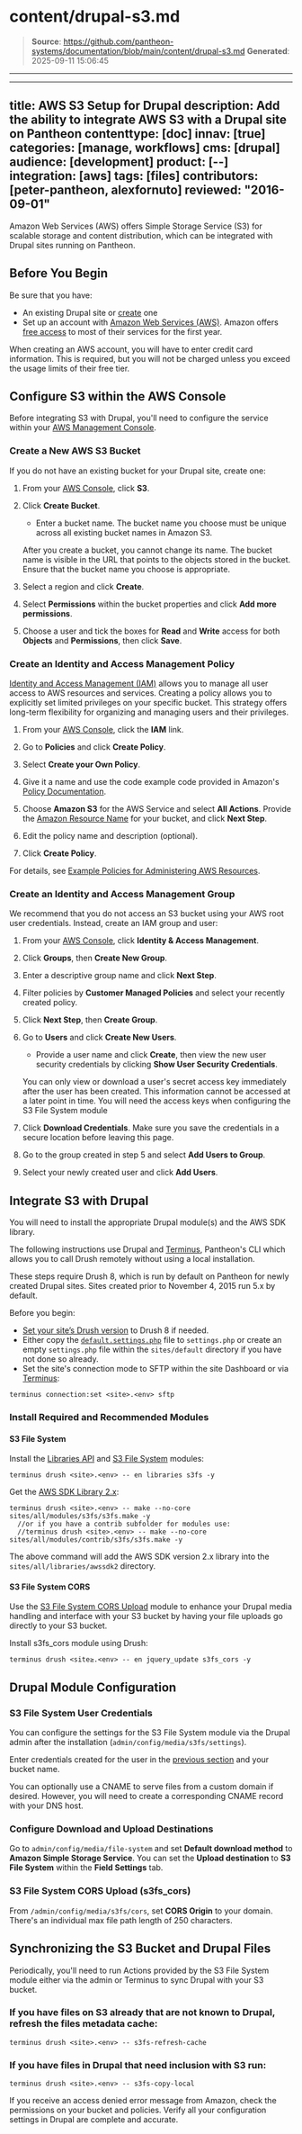 # content/drupal-s3.md

> **Source**: https://github.com/pantheon-systems/documentation/blob/main/content/drupal-s3.md
> **Generated**: 2025-09-11 15:06:45

---

---
title: AWS S3 Setup for Drupal
description: Add the ability to integrate AWS S3 with a Drupal site on Pantheon
contenttype: [doc]
innav: [true]
categories: [manage, workflows]
cms: [drupal]
audience: [development]
product: [--]
integration: [aws]
tags: [files]
contributors: [peter-pantheon, alexfornuto]
reviewed: "2016-09-01"
---

Amazon Web Services (AWS) offers Simple Storage Service (S3) for scalable storage and content distribution, which can be integrated with Drupal sites running on Pantheon.

## Before You Begin

Be sure that you have:

- An existing Drupal site or [create](https://dashboard.pantheon.io/sites/create) one
- Set up an account with [Amazon Web Services (AWS)](https://aws.amazon.com/s3/). Amazon offers [free access](https://aws.amazon.com/free/) to most of their services for the first year.

<Alert title="Note" type="info">

When creating an AWS account, you will have to enter credit card information. This is required, but you will not be charged unless you exceed the usage limits of their free tier.

</Alert>

## Configure S3 within the AWS Console

Before integrating S3 with Drupal, you'll need to configure the service within your [AWS Management Console](https://console.aws.amazon.com).

### Create a New AWS S3 Bucket

If you do not have an existing bucket for your Drupal site, create one:

1. From your [AWS Console](https://console.aws.amazon.com), click **S3**.

1. Click **Create Bucket**.

   - Enter a bucket name. The bucket name you choose must be unique across all existing bucket names in Amazon S3.

    <Alert title="Note" type="info">

    After you create a bucket, you cannot change its name. The bucket name is visible in the URL that points to the objects stored in the bucket. Ensure that the bucket name you choose is appropriate.

    </Alert>

1. Select a region and click **Create**.

1. Select **Permissions** within the bucket properties and click **Add more permissions**.

1. Choose a user and tick the boxes for **Read** and **Write** access for both **Objects** and **Permissions**, then click **Save**.

### Create an Identity and Access Management Policy

[Identity and Access Management (IAM)](https://aws.amazon.com/iam/) allows you to manage all user access to AWS resources and services. Creating a policy allows you to explicitly set limited privileges on your specific bucket. This strategy offers long-term flexibility for organizing and managing users and their privileges.

1. From your [AWS Console](https://console.aws.amazon.com), click the **IAM** link.

1. Go to **Policies** and click **Create Policy**.

1. Select **Create your Own Policy**.

1. Give it a name and use the code example code provided in Amazon's [Policy Documentation](https://docs.aws.amazon.com/IAM/latest/UserGuide/access_policies_examples.html#iam-policy-example-s3).

1. Choose **Amazon S3** for the AWS Service and select **All Actions**. Provide the [Amazon Resource Name](https://docs.aws.amazon.com/general/latest/gr/aws-arns-and-namespaces.html#arn-syntax-s3) for your bucket, and click **Next Step**.

1. Edit the policy name and description (optional).

1. Click **Create Policy**.

For details, see [Example Policies for Administering AWS Resources](https://docs.aws.amazon.com/IAM/latest/UserGuide/access_policies_examples.html#iam-policy-example-s3).

### Create an Identity and Access Management Group

We recommend that you do not access an S3 bucket using your AWS root user credentials. Instead, create an IAM group and user:

1. From your [AWS Console](https://console.aws.amazon.com), click **Identity & Access Management**.

1. Click **Groups**, then **Create New Group**.

1. Enter a descriptive group name and click **Next Step**.

1. Filter policies by **Customer Managed Policies** and select your recently created policy.

1. Click **Next Step**, then **Create Group**.

1. Go to **Users** and click **Create New Users**.

    - Provide a user name and click **Create**, then view the new user security credentials by clicking **Show User Security Credentials**.

     <Alert title="Note" type="info">

     You can only view or download a user's secret access key immediately after the user has been created. This information cannot be accessed at a later point in time. You will need the access keys when configuring the S3 File System module

     </Alert>

1. Click **Download Credentials**. Make sure you save the credentials in a secure location before leaving this page.

1. Go to the group created in step 5 and select **Add Users to Group**.

1. Select your newly created user and click **Add Users**.

## Integrate S3 with Drupal

You will need to install the appropriate Drupal module(s) and the AWS SDK library.

The following instructions use Drupal and [Terminus](/terminus), Pantheon's CLI which allows you to call Drush remotely without using a local installation.

These steps require Drush 8, which is run by default on Pantheon for newly created Drupal sites. Sites created prior to November 4, 2015 run 5.x by default.

Before you begin:

- [Set your site’s Drush version](/guides/drush/drush-versions/#configure-drush-version) to Drush 8 if needed.
- Either copy the [`default.settings.php`](https://github.com/pantheon-systems/drops-7/blob/master/sites/default/default.settings.php) file to `settings.php` or create an empty `settings.php` file within the `sites/default` directory if you have not done so already.
- Set the site's connection mode to SFTP within the site Dashboard or via [Terminus](/terminus):

 ```bash{promptUser: user}
 terminus connection:set <site>.<env> sftp
 ```

### Install Required and Recommended Modules

#### S3 File System

Install the [Libraries API](https://www.drupal.org/project/libraries) and [S3 File System](https://www.drupal.org/project/s3fs) modules:

```bash{promptUser: user}
terminus drush <site>.<env> -- en libraries s3fs -y
```

Get the [AWS SDK Library 2.x](https://github.com/aws/aws-sdk-php/releases):

```bash{outputLines: 2-3}
terminus drush <site>.<env> -- make --no-core sites/all/modules/s3fs/s3fs.make -y
  //or if you have a contrib subfolder for modules use:
  //terminus drush <site>.<env> -- make --no-core sites/all/modules/contrib/s3fs/s3fs.make -y
```

The above command will add the AWS SDK version 2.x library into the `sites/all/libraries/awssdk2` directory.

#### S3 File System CORS

Use the [S3 File System CORS Upload](https://www.drupal.org/project/s3fs_cors) module to enhance your Drupal media handling and interface with your S3 bucket by having your file uploads go directly to your S3 bucket.

Install s3fs_cors module using Drush:

```bash{promptUser: user}
terminus drush <site≥.<env> -- en jquery_update s3fs_cors -y
```

## Drupal Module Configuration

### S3 File System User Credentials

You can configure the settings for the S3 File System module via the Drupal admin after the installation (`admin/config/media/s3fs/settings`).

Enter credentials created for the user in the [previous section](#create-an-identity-and-access-management-group) and your bucket name.

You can optionally use a CNAME to serve files from a custom domain if desired. However, you will need to create a corresponding CNAME record with your DNS host.

### Configure Download and Upload Destinations

Go to `admin/config/media/file-system` and set **Default download method** to **Amazon Simple Storage Service**. You can set the **Upload destination** to **S3 File System** within the **Field Settings** tab.

### S3 File System CORS Upload (s3fs_cors)

From `/admin/config/media/s3fs/cors`, set **CORS Origin** to your domain. There's an individual max file path length of 250 characters.

## Synchronizing the S3 Bucket and Drupal Files

Periodically, you'll need to run Actions provided by the S3 File System module either via the admin or Terminus to sync Drupal with your S3 bucket.

### If you have files on S3 already that are not known to Drupal, refresh the files metadata cache:

```bash{promptUser: user}
terminus drush <site>.<env> -- s3fs-refresh-cache
```

### If you have files in Drupal that need inclusion with S3 run:

```bash{promptUser: user}
terminus drush <site>.<env> -- s3fs-copy-local
```

If you receive an access denied error message from Amazon, check the permissions on your bucket and policies. Verify all your configuration settings in Drupal are complete and accurate.
